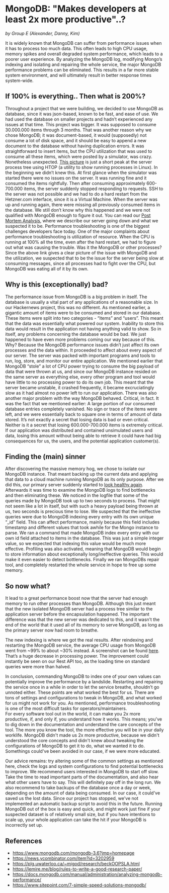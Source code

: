 # MongoDB: "Makes developers at least 2x more productive"..?

*by Group E (Alexander, Danny, Kim)*

It is widely known that MongoDB can suffer from performance issues when it has to process too much data. This often leads to high CPU usage, memory spikes and overall degraded system performance, which leads to a poorer user experience. By analyzing the MongoDB log, modifying Mongo’s indexing and isolating and repairing the whole service, the major MongoDB performance problems can be eliminated. This results in a far more stable system environment, and will ultimately result in better response times system-wide.

## If 100% is everything.. Then what is 200%?

Throughout a project that we were building, we decided to use MongoDB as database, since it was json-based, known to be fast, and ease of use. We had used the database on smaller projects and hadn’t experienced any issues at that time. This project was bigger. It was supposed to consume 30.000.000 items through 3 months. That was another reason why we chose MongoDB; it was document-based, it would (supposedly) not consume a lot of disk space, and it should be easy to append a new document to the database without having duplication errors.
It was straightforward to insert items, but the CPU utilization that was used to consume all these items, which were posted by a simulator, was crazy. Nonetheless unexpected. [This picture](https://github.com/KIMB0/ufo-blog-entry/blob/master/serverHog.png) is just a short peak at the server process tree using HTOP (a utility to show running processes in Linux).
In the beginning we didn’t knew this. At first glance when the simulator was started there were no issues on the server. It was running fine and it consumed the items rightfully. Then after consuming approximately 600-700.000 items, the server suddenly stopped responding to requests. SSH to the server was not possible and we had to do a hard restart from the Hetzner.com interface, since it is a Virtual Machine. When the server was up and running again, there were missing all previously consumed items in the database.
We still don’t know why this happened and we were not qualified with MongoDB enough to figure it out. You can read our [Post Mortem Analysis](https://github.com/KIMB0/LSD_frontend/blob/master/Documents/Post_Mrtem_Analysis_GroupE.pdf), where we describe our server going down and what we suspected it to be.
Performance troubleshooting is one of the biggest challenges developers face today. One of the major complaints about performance troubleshooting is utilization of resource. When the CPU is running at 100% all the time, even after the hard restart, we had to figure out what was causing the trouble. Was it the MongoDB or other processes? Since the above link gives a clear picture of the issue with MongoDB and the utilization, we suspected that to be the issue for the server being slow at consuming messages, since all processes had to fight over the CPU, but MongoDB was eating all of it by its own.

## Why is this (exceptionally) bad?

The performance issue from MongoDB is a big problem in itself. The database is usually a vital part of any applications of a reasonable size. In our Hackernews project, this was no different. As mentioned earlier, a gigantic amount of items were to be consumed and stored in our database. These items were split into two categories - “items” and “users”. This meant that the data was essentially what powered our system. Inability to store this data would result in the application not having anything valid to show.
So in itself, any problems concerning the database would be bad. We just happened to have even more problems coming our way because of this. Why? Because the MongoDB performance issues didn’t just affect its own processes and the data within. It proceeded to affect about every aspect of our server. The server was packed with important programs and tools to run, log, store, and monitor our entire application. We mentioned earlier that MongoDB “stole” a lot of CPU power trying to consume the big payload of data that were thrown at us, and since our MongoDB instance resided on the same server as everything else, every other program and tool would have little to no processing power to do its own job. This meant that the server became unstable, it crashed frequently, it became excruciatingly slow as it had almost no power left to run our application.
There was also another major problem with the way MongoDB behaved. Critical, in fact. It was the fact that we mentioned earlier: A large portion of our consumed database entries completely vanished. No sign or trace of the items were left, and we were essentially back to square one in terms of amount of data stored. It’s not exactly a secret that losing data is bad or even critical. Neither is it a secret that losing 600.000-700.000 items is extremely critical. If our application was distributed and contained unsimulated users and data, losing this amount without being able to retrieve it could have had big consequences for us, the users, and the potential application customer(s).

## Finding the (main) sinner

After discovering the massive memory hog, we chose to isolate our MongoDB instance. That meant backing up the current data and applying that data to a cloud machine running MongoDB as its only purpose. After we did this, our primary server suddenly started to [look healthy again](https://github.com/KIMB0/ufo-blog-entry/blob/master/healthyServer.png).
Afterwards it was time to examine the MongoDB logs to find bottlenecks and then eliminating these. We noticed in the logfile that some of the queries made by MongoDB took up to two seconds to process. That might not seem like a lot in itself, but with such a heavy payload being thrown at us, two seconds is precious time to lose. We suspected that the ineffective queries were due to MongoDB indexing every entry with its own unique “_id” field. This can affect performance, mainly because this field includes timestamp and different values that took awhile for the Mongo instance to parse. We ran a command that made MongoDB index every entry with our own id field attached to items in the database. This was just a simple integer value, so we expected that indexing this value would be much more effective.
Profiling was also activated, meaning that MongoDB would begin to store information about exceptionally long/ineffective queries. This would make it even easier to detect bottlenecks.
Finally we ran MongoDBs repair tool, and completely restarted the whole service in hope to free up some memory.

## So now what?

It lead to a great performance boost now that the server had enough memory to run other processes than MongoDB. Although this just meant that the new isolated MongoDB server had a process tree similar to the application server before the encapsulation happened. The important difference was that the new server was dedicated to this, and it wasn’t the end of the world that it used all of its memory to serve MongoDB, as long as the primary server now had room to breathe.

The new indexing is where we got the real results. After reindexing and restarting the MongoDB service, the average CPU usage from MongoDB went from ~99% to about ~30% instead. A screenshot can be found [here](https://github.com/KIMB0/ufo-blog-entry/blob/master/healthyMongo.png). That’s a huge decrease in processing power. The improvement could instantly be seen on our Rest API too, as the loading time on standard queries were more than halved.

In conclusion, commanding MongoDB to index one of your own values can potentially improve the performance by a landslide. Restarting and repairing the service once in a while in order to let the service breathe, shouldn’t go unnoted either. These points are what worked the best for us. There are tons of settings and configurations to tweak in MongoDB, and what worked for us might not work for you. As mentioned, performance troubleshooting is one of the most difficult tasks for operators/maintainers.  
For every software tool out in the world, it can make you 2x more productive, if, and only if, you understand how it works. This means; you've to dig down in the documentation and understand the care concepts of the tool. The more you know the tool, the more effective you will be in your daily worklife. MongoDB didn't made us 2x more productive, because we didn't understood the core concepts and didn't knew about tweaking the configurations of MongoDB to get it to do, what we wanted it to do. Somethings could've been avoided in our case, if we were more educated.

Our advice remains: try altering some of the common settings as mentioned here, check the logs and system configurations to find potential bottlenecks to improve.
We recommend users interested in MongoDB to start off slow. Take the time to read important parts of the documentation, and also hear what other users have to say. This will definitely pay off in the long run. We also recommend to take backups of the database once a day or week, depending on the amount of data being consumed. In our case, it could've saved us the lost data. Since our project has stopped, we've not implemented an automatic backup script to avoid this in the future.
Running MongoDB out of the box is easy and quick, and might work just fine if your suspected dataset is of relatively small size, but if you have intentions to scale up, your whole application can take the hit if your MongoDB is incorrectly set up.

## References

- https://www.mongodb.com/mongodb-3.6?jmp=homepage
- https://news.ycombinator.com/item?id=3202959
- https://plg.uwaterloo.ca/~migod/research/beckOOPSLA.html
- https://lemire.me/blog/rules-to-write-a-good-research-paper/
- https://docs.mongodb.com/manual/administration/analyzing-mongodb-performance/
- https://www.sitepoint.com/7-simple-speed-solutions-mongodb/

